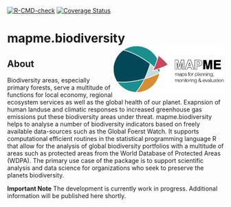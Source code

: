 <!-- badges: start -->
  [![R-CMD-check](https://github.com/mapme-initiative/mapme.biodiversity/workflows/R-CMD-check/badge.svg)](https://github.com/mapme-initiative/mapme.biodiversity/actions)
  [![Coverage Status](https://img.shields.io/codecov/c/github/mapme-initiative/mapme.biodiversity/master.svg)](https://codecov.io/github/mapme-initiative/mapme.biodiversity?branch=master)
  <!-- badges: end -->

# mapme.biodiversity <img src="man/figures/logo.png" align="right" height="110"/>

## About

Biodiversity areas, especially primary forests, serve a multitude
of functions for local economy, regional ecosystem services as well 
as the global health of our planet. Exapnsion of human landuse
 and climatic responses to increased greenhouse gas emissions put 
these biodiversity areas under threat. mapme.biodiversity
helps to analyse a number of biodiversity indicators based on freely available
data-sources such as the Global Foerst Watch. It supports computational efficient routines in the statistical programming language R that allow for the analysis
of global biodiversity portfolios with a multitude of areas such as protected areas from the World Database of Protected Areas (WDPA). The primary use case of the 
package is to support scientific analysis and data science for organizations who seek to preserve the planets biodiversity. 


**Important Note** 
The development is currently work in progress. Additional information will be published here shortly.
